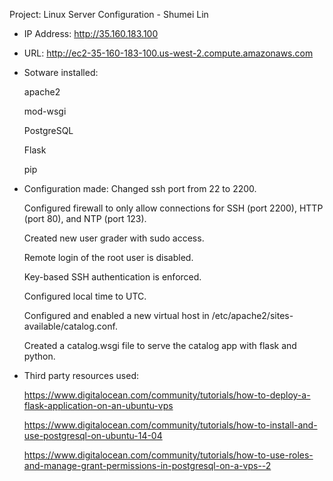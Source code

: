 Project: Linux Server Configuration - Shumei Lin

- IP Address: http://35.160.183.100
- URL: http://ec2-35-160-183-100.us-west-2.compute.amazonaws.com
- Sotware installed:

	apache2
	
	mod-wsgi
	
	PostgreSQL
	
	Flask
	
	pip

- Configuration made:
	Changed ssh port from 22 to 2200.
	
	Configured firewall to only allow connections for SSH (port 2200), HTTP (port 80), and NTP (port 123).
	
	Created new user grader with sudo access.
	
	Remote login of the root user is disabled.
	
	Key-based SSH authentication is enforced.
	
	Configured local time to UTC.
	
	Configured and enabled a new virtual host in /etc/apache2/sites-available/catalog.conf.
	
	Created a catalog.wsgi file to serve the catalog app with flask and python.

- Third party resources used:

	https://www.digitalocean.com/community/tutorials/how-to-deploy-a-flask-application-on-an-ubuntu-vps
	
	https://www.digitalocean.com/community/tutorials/how-to-install-and-use-postgresql-on-ubuntu-14-04
	
	https://www.digitalocean.com/community/tutorials/how-to-use-roles-and-manage-grant-permissions-in-postgresql-on-a-vps--2

